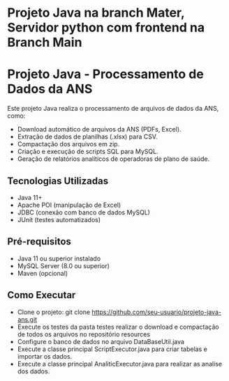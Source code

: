 # Projeto Java na branch Mater, Servidor python com frontend na Branch Main
# Projeto Java - Processamento de Dados da ANS

Este projeto Java realiza o processamento de arquivos de dados da ANS, como:

- Download automático de arquivos da ANS (PDFs, Excel).
- Extração de dados de planilhas (.xlsx) para CSV.
- Compactação dos arquivos em zip.
- Criação e execução de scripts SQL para MySQL.
- Geração de relatórios analíticos de operadoras de plano de saúde.

## Tecnologias Utilizadas

- Java 11+
- Apache POI (manipulação de Excel)
- JDBC (conexão com banco de dados MySQL)
- JUnit (testes automatizados)

## Pré-requisitos

- Java 11 ou superior instalado
- MySQL Server (8.0 ou superior)
- Maven (opcional)

## Como Executar

- Clone o projeto: git clone https://github.com/seu-usuario/projeto-java-ans.git
- Execute os testes da pasta testes realizar o download e compactação de todos os arquivos no repositório resources
- Configure o banco de dados no arquivo DataBaseUtil.java
- Execute a classe principal ScriptExecutor.java para criar tabelas e importar os dados.
- Execute a classe principal AnaliticExecutor.java para realizar as analise dos dados.
